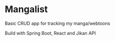 # Mangalist
Basic CRUD app for tracking my manga/webtoons

Build with Spring Boot, React and Jikan API
